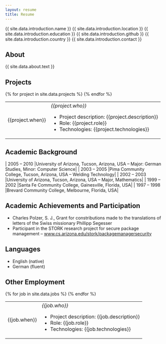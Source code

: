 ```yaml
---
layout: resume
title: Resume
---
```


{{ site.data.introduction.name }}
{{ site.data.introduction.location }}
{{ site.data.introduction.education }}
{{ site.data.introduction.github }}
{{ site.data.introduction.country }}
{{ site.data.introduction.contact }}

## About

{{ site.data.about.text }}

## Projects

<table>
	{% for project in site.data.projects %}
	<tr>
		<td>{{project.when}}</td>
		<td>
			<em>{{project.who}}</em>
			<ul class="project-details">
				<li>Project description: {{project.description}}</li>
				<li>Role: {{project.role}}</li>
				<li>Technologies: {{project.technologies}}</li>
			</ul>
		</td>
	</tr>
	{% endfor %}
</table>

## Academic Background

| 2005 &ndash; 2010 |University of Arizona, Tucson, Arizona, USA – Major: German Studies, Minor: Computer Science|
| 2003 &ndash; 2005 |Pima Community College, Tucson, Arizona, USA – Welding Technology|
| 2002 &ndash; 2003 |University of Arizona, Tucson, Arizona, USA – Major, Mathematics|
| 1999 &ndash; 2002 |Santa Fe Community College, Gainesville, Florida, USA|
| 1997 &ndash; 1998 |Brevard Community College, Melbourne, Florida, USA|

## Academic Achievements and Participation

- Charles Polzer, S. J., Grant for constributions made to the translations of letters of the Swiss missionary Phillipp Segesser
- Participant in the STORK research project for secure package management – www.cs.arizona.edu/stork/packagemanagersecurity

## Languages

- English (native)
- German (fluent)

## Other Employment

<table>
	{% for job in site.data.jobs %}
	<tr>
		<td>{{job.when}}</td>
		<td>
			<em>{{job.who}}</em>
			<ul class="project-details">
				<li>Project description: {{job.description}}</li>
				<li>Role: {{job.role}}</li>
				<li>Technologies: {{job.technologies}}</li>
			</ul>
		</td>
	</tr>
	{% endfor %}
</table>
